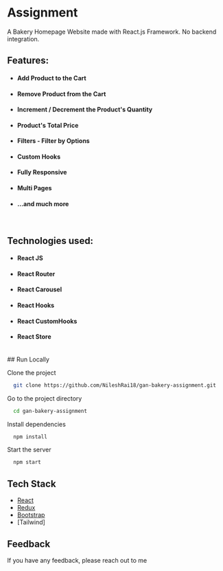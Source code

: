 # Assignment

A Bakery Homepage Website made with React.js Framework. No backend integration.


## Features:

- #### Add Product to the Cart
- #### Remove Product from the Cart
- #### Increment / Decrement the Product's Quantity
- #### Product's Total Price 
- #### Filters - Filter by Options
- #### Custom Hooks
- #### Fully Responsive
- #### Multi Pages
- #### ...and much more

<br/>

## Technologies used:

- #### **React JS**
- #### **React Router**
- #### **React Carousel**
- #### **React Hooks**
- #### **React CustomHooks**
- #### **React Store**

<br/>
## Run Locally

Clone the project

```bash
  git clone https://github.com/NileshRai18/gan-bakery-assignment.git
```

Go to the project directory

```bash
  cd gan-bakery-assignment
```

Install dependencies

```bash
  npm install
```

Start the server

```bash
  npm start
```



## Tech Stack

* [React](https://reactjs.org/)
* [Redux](https://redux.js.org/)
* [Bootstrap](https://getbootstrap.com/)
* [Tailwind]

## Feedback

If you have any feedback, please reach out to me 


